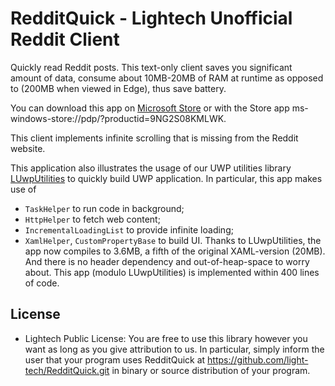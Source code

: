 RedditQuick - Lightech Unofficial Reddit Client
===============================================

Quickly read Reddit posts. This text-only client saves you significant amount of data, consume about 10MB-20MB of RAM at runtime as opposed to (200MB when viewed in Edge), thus save battery.

You can download this app on [Microsoft Store](https://www.microsoft.com/store/apps/9NG2S08KMLWK) or with the Store app ms-windows-store://pdp/?productid=9NG2S08KMLWK.

This client implements infinite scrolling that is missing from the Reddit website.

This application also illustrates the usage of our UWP utilities library [LUwpUtilities](https://github.com/light-tech/LUwpUtilities.git) to quickly build UWP application.
In particular, this app makes use of
 * `TaskHelper` to run code in background;
 * `HttpHelper` to fetch web content;
 * `IncrementalLoadingList` to provide infinite loading;
 * `XamlHelper`, `CustomPropertyBase` to build UI.
Thanks to LUwpUtilities, the app now compiles to 3.6MB, a fifth of the original XAML-version (20MB).
And there is no header dependency and out-of-heap-space to worry about.
This app (modulo LUwpUtilities) is implemented within 400 lines of code.

License
-------

 * Lightech Public License:
   You are free to use this library however you want as long as you give attribution to us. In particular, simply inform the user that your program uses RedditQuick at https://github.com/light-tech/RedditQuick.git in binary or source distribution of your program.